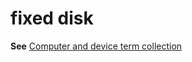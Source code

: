 # fixed disk

**See** [Computer and device term collection](~/a-z-word-list-term-collections/term-collections/computer-device-terms.md)
